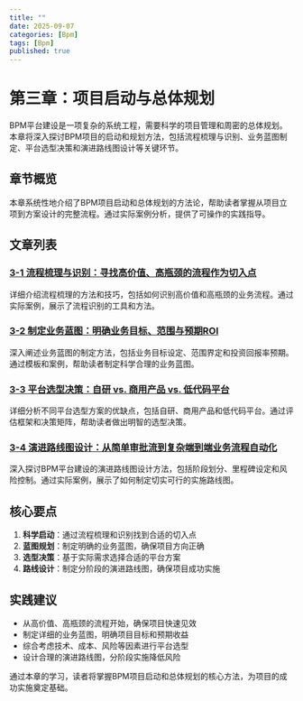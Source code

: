 ```yaml
---
title: ""
date: 2025-09-07
categories: [Bpm]
tags: [Bpm]
published: true
---
```

# 第三章：项目启动与总体规划

BPM平台建设是一项复杂的系统工程，需要科学的项目管理和周密的总体规划。本章将深入探讨BPM项目的启动和规划方法，包括流程梳理与识别、业务蓝图制定、平台选型决策和演进路线图设计等关键环节。

## 章节概览

本章系统性地介绍了BPM项目启动和总体规划的方法论，帮助读者掌握从项目立项到方案设计的完整流程。通过实际案例分析，提供了可操作的实践指导。

## 文章列表

### [3-1 流程梳理与识别：寻找高价值、高瓶颈的流程作为切入点](1-3-1-process-inventory-identification.md)
详细介绍流程梳理的方法和技巧，包括如何识别高价值和高瓶颈的业务流程。通过实际案例，展示了流程识别的工具和方法。

### [3-2 制定业务蓝图：明确业务目标、范围与预期ROI](1-3-2-business-blueprint-development.md)
深入阐述业务蓝图的制定方法，包括业务目标设定、范围界定和投资回报率预期。通过模板和案例，帮助读者制定科学合理的业务蓝图。

### [3-3 平台选型决策：自研 vs. 商用产品 vs. 低代码平台](1-3-3-platform-selection-decision.md)
详细分析不同平台选型方案的优缺点，包括自研、商用产品和低代码平台。通过评估框架和决策矩阵，帮助读者做出明智的选型决策。

### [3-4 演进路线图设计：从简单审批流到复杂端到端业务流程自动化](1-3-4-evolution-roadmap-design.md)
深入探讨BPM平台建设的演进路线图设计方法，包括阶段划分、里程碑设定和风险控制。通过实际案例，展示了如何制定切实可行的实施路线图。

## 核心要点

1. **科学启动**：通过流程梳理和识别找到合适的切入点
2. **蓝图规划**：制定明确的业务蓝图，确保项目方向正确
3. **选型决策**：基于实际需求选择合适的平台方案
4. **路线设计**：制定分阶段的演进路线图，确保项目成功实施

## 实践建议

- 从高价值、高瓶颈的流程开始，确保项目快速见效
- 制定详细的业务蓝图，明确项目目标和预期收益
- 综合考虑技术、成本、风险等因素进行平台选型
- 设计合理的演进路线图，分阶段实施降低风险

通过本章的学习，读者将掌握BPM项目启动和总体规划的核心方法，为项目的成功实施奠定基础。